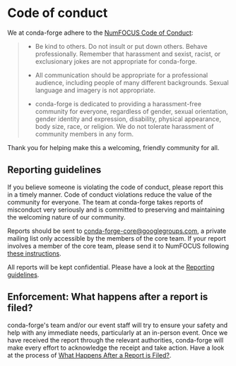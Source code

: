 # Code of conduct

We at conda-forge adhere to the [NumFOCUS Code of Conduct](https://numfocus.org/code-of-conduct):

> * Be kind to others. Do not insult or put down others. Behave professionally. Remember that harassment and sexist, racist, or exclusionary jokes are not appropriate for conda-forge.
> 
> * All communication should be appropriate for a professional audience, including people of many different backgrounds. Sexual language and imagery is not appropriate.
> 
> * conda-forge is dedicated to providing a harassment-free community for everyone, regardless of gender, sexual orientation, gender identity and expression, disability, physical appearance, body size, race, or religion. We do not tolerate harassment of community members in any form.

Thank you for helping make this a welcoming, friendly community for all.

## Reporting guidelines

If you believe someone is violating the code of conduct, please report this in a timely manner. Code of conduct violations reduce the value of the community for everyone. The team at conda-forge takes reports of misconduct very seriously and is committed to preserving and maintaining the welcoming nature of our community.

Reports should be sent to <conda-forge-core@googlegroups.com>, a private mailing list only accessible by the members of the core team. If your report involves a member of the core team, please send it to NumFOCUS following [these instructions](https://numfocus.org/code-of-conduct#how-to-report).

All reports will be kept confidential. Please have a look at the [Reporting guidelines](https://numfocus.org/code-of-conduct#reporting-guidelines).

## Enforcement: What happens after a report is filed?

conda-forge's team and/or our event staff will try to ensure your safety and help with any immediate needs, particularly at an in-person event. Once we have received the report through the relevant authorities, conda-forge will make every effort to acknowledge the receipt and take action. Have a look at the process of [What Happens After a Report is Filed?](https://numfocus.org/code-of-conduct#enforcement).